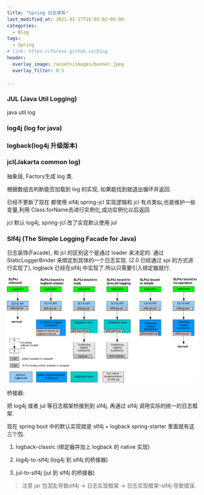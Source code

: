 ```yaml
---
title: "Spring 日志体系"
last_modified_at: 2021-01-17T16:05:02-05:00
categories:
  - Blog
tags:
  - Spring
# link: https://foresx.github.io/blog
header:
  overlay_image: /assets/images/banner.jpeg
  overlay_filter: 0.5

---
```


### JUL (Java Util Logging)

java util log

### log4j (log for java)

### logback(log4j 升级版本)

### jcl(Jakarta common log)

抽象层, Factory生成 log 类.

根据数组去判断能否加载到 log 的实现, 如果能找到就退出循环并返回.

已经不更新了现在 都使用 slf4j
spring-jcl 实现逻辑和 jcl 有点类似,也是维护一些变量,利用 Class.forName去进行实例化,成功实例化以后返回

jcl 默认 log4j, spring-jcl 改了实现默认使用 jul

### Slf4j (The Simple Logging Facade for Java)

日志装饰(Facade), 和 jcl 的区别这个是通过 loader 来决定的.
通过 StaticLoggerBinder 来绑定到具体的一个日志实现. (2.0 已经通过 spi 的方式进行实现了), logback 已经在slf4j 中实现了.所以只需要引入绑定器就行.

![slf4j](/assets/images/slf4j-concrete-bindings.png)

桥接器:

把 log4j 或者 jul 等日志框架桥接到到 slf4j, 再通过 slf4j 调用实际的统一的日志框架.

现在 spring boot 中的默认实现就是 slf4j + logback
spring-starter 里面就有这三个包.

1. logback-classic (绑定器并加上 logback 的 native 实现)

2. log4j-to-slf4j (log4j 到 slf4j 的桥接器)

3. jul-to-slf4j (jul 到 slf4j 的桥接器)

> 注意 jar 包混乱导致slf4j -> 日志实现框架 -> 日志实现框架-slf4j 导致错误.
